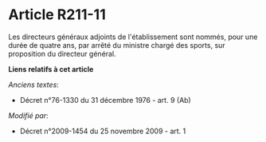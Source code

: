 # Article R211-11

Les directeurs généraux adjoints de l'établissement sont nommés, pour une durée de quatre ans, par arrêté du ministre chargé
des sports, sur proposition du directeur général.

**Liens relatifs à cet article**

_Anciens textes_:

  - Décret n°76-1330 du 31 décembre 1976 - art. 9 (Ab)

_Modifié par_:

  - Décret n°2009-1454 du 25 novembre 2009 - art. 1
